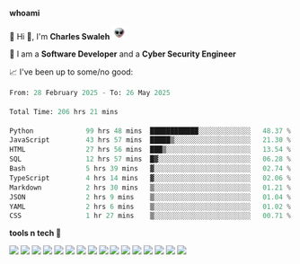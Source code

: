**whoami**

🤪 Hi 👋, I'm **Charles Swaleh** <img src="alien.gif" height="25px">

🤖 I am a **Software Developer** and a **Cyber Security Engineer**

📈 I've been up to some/no good:

<!--START_SECTION:waka-->

```python
From: 28 February 2025 - To: 26 May 2025

Total Time: 206 hrs 21 mins

Python             99 hrs 48 mins  ████████████░░░░░░░░░░░░░   48.37 %
JavaScript         43 hrs 57 mins  █████▒░░░░░░░░░░░░░░░░░░░   21.30 %
HTML               27 hrs 56 mins  ███▒░░░░░░░░░░░░░░░░░░░░░   13.54 %
SQL                12 hrs 57 mins  █▓░░░░░░░░░░░░░░░░░░░░░░░   06.28 %
Bash               5 hrs 39 mins   ▓░░░░░░░░░░░░░░░░░░░░░░░░   02.74 %
TypeScript         4 hrs 14 mins   ▓░░░░░░░░░░░░░░░░░░░░░░░░   02.06 %
Markdown           2 hrs 30 mins   ▒░░░░░░░░░░░░░░░░░░░░░░░░   01.21 %
JSON               2 hrs 9 mins    ▒░░░░░░░░░░░░░░░░░░░░░░░░   01.04 %
YAML               2 hrs 6 mins    ▒░░░░░░░░░░░░░░░░░░░░░░░░   01.02 %
CSS                1 hr 27 mins    ▒░░░░░░░░░░░░░░░░░░░░░░░░   00.71 %
```

<!--END_SECTION:waka-->


**tools n tech 🔭**

![](https://img.shields.io/badge/OS-Linux-informational?style=flat&logo=linux&logoColor=white&color=800020)
![](https://img.shields.io/badge/Code-JavaScript-informational?style=flat&logo=javascript&logoColor=white&color=800020)
![](https://img.shields.io/badge/Code-Python-informational?style=flat&logo=python&logoColor=white&color=800020)
![](https://img.shields.io/badge/Code-C-informational?style=flat&logo=c&logoColor=white&color=800020)
![](https://img.shields.io/badge/Code-Ruby-informational?style=flat&logo=ruby&logoColor=white&color=800020)
![](https://img.shields.io/badge/Code-Go-informational?style=flat&logo=go&logoColor=white&color=800020)
![](https://img.shields.io/badge/Framework-React-informational?style=flat&logo=react&logoColor=white&color=800020)
![](https://img.shields.io/badge/Framework-Django-informational?style=flat&logo=django&logoColor=white&color=800020)
![](https://img.shields.io/badge/Framework-Flask-informational?style=flat&logo=flask&logoColor=white&color=800020)
![](https://img.shields.io/badge/Framework-Rails-informational?style=flat&logo=Ruby&logoColor=white&color=800020)
![](https://img.shields.io/badge/Shell-Bash-informational?style=flat&logo=gnu-bash&logoColor=white&color=800020)
![](https://img.shields.io/badge/DB-PostgreSQL-informational?style=flat&logo=postgresql&logoColor=white&color=800020)
![](https://img.shields.io/badge/DB-MySQL-informational?style=flat&logo=mysql&logoColor=white&color=800020)
![](https://img.shields.io/badge/CI/CD-Docker-informational?style=flat&logo=docker&logoColor=white&color=800020)
![](https://img.shields.io/badge/CI/CD-Kubernetes-informational?style=flat&logo=kubernetes&logoColor=white&color=800020)
![](https://img.shields.io/badge/CI/CD-Jenkins-informational?style=flat&logo=jenkins&logoColor=white&color=800020)

<!-- **stats 🔭**

[![Charles's GitHub stats](https://github-readme-stats.vercel.app/api?username=mashm3ll0w&count_private=true&show_icons=true&theme=maroongold&include_all_commits=true)](https://github.com/anuraghazra/github-readme-stats)             [![Top Langs](https://github-readme-stats.vercel.app/api/top-langs/?username=mashm3ll0w&layout=compact&theme=maroongold&langs_count=6)](https://github.com/anuraghazra/github-readme-stats) -->
